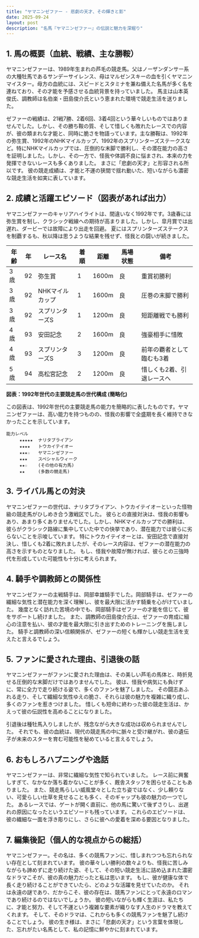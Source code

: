```yaml
---
title: "ヤマニンゼファー - 悲劇の天才、その輝きと影"
date: 2025-09-24
layout: post
description: "名馬『ヤマニンゼファー』の伝説と魅力を深堀り"
---
```


## 1. 馬の概要（血統、戦績、主な勝鞍）

ヤマニンゼファーは、1989年生まれの芦毛の競走馬。父はノーザンダンサー系の大種牡馬であるサンデーサイレンス、母はマルゼンスキーの血を引くヤマニンマイスター。母方の血統には、スピードとスタミナを兼ね備えた名馬が多く名を連ねており、その才能を予感させる血統背景を持っていました。  馬主は山本英俊氏、調教師は名伯楽・田島俊介氏という恵まれた環境で競走生活を送りました。

ゼファーの戦績は、21戦7勝、2着6回、3着4回という華々しいものではありませんでした。しかし、その勝ち鞍の質、そして惜しくも敗れたレースでの内容が、彼の類まれな才能と、同時に脆さを物語っています。主な勝鞍は、1992年の弥生賞、1992年のNHKマイルカップ、1992年のスプリンターズステークスなど。特にNHKマイルカップでは、圧倒的な末脚で勝利し、その潜在能力の高さを証明しました。しかし、その一方で、怪我や体調不良に悩まされ、本来の力を発揮できないレースも多くありました。  まさに「悲劇の天才」と形容される所以です。  彼の競走成績は、才能と不運の狭間で揺れ動いた、短いながらも濃密な競走生活を如実に表しています。


## 2. 成績と活躍エピソード（図表があれば出力）

ヤマニンゼファーのキャリアハイライトは、間違いなく1992年です。3歳春には弥生賞を制し、クラシック戦線への期待が高まりました。しかし、皐月賞では出遅れ、ダービーでは故障により出走を回避。  夏にはスプリンターズステークスを制覇するも、秋以降は思うような結果を残せず、怪我との闘いが続きました。

| 年齢 | 年 | レース名          | 着順 | 距離 | 馬場状態 | 備考                                     |
|-----|----|-----------------|-----|-----|---------|------------------------------------------|
| 3歳 | 92 | 弥生賞            | 1   | 1600m | 良       | 重賞初勝利                               |
| 3歳 | 92 | NHKマイルカップ    | 1   | 1600m | 良       | 圧巻の末脚で勝利                         |
| 3歳 | 92 | スプリンターズS   | 1   | 1200m | 良       | 短距離戦でも勝利                          |
| 4歳 | 93 | 安田記念           | 2   | 1600m | 良       | 強豪相手に惜敗                             |
| 4歳 | 93 | スプリンターズS   | 3   | 1200m | 良       | 前年の覇者として臨むも3着                 |
| 5歳 | 94 | 高松宮記念         | 2   | 1200m | 良       | 惜しくも2着、引退レースへ                               |


**図表：1992年世代の主要競走馬の世代構成 (簡略化)**

この図表は、1992年世代の主要競走馬の能力を簡略的に表したものです。ヤマニンゼファーは、高い能力を持つものの、怪我の影響で全盛期を長く維持できなかったことを示しています。


```
能力レベル
     ★★★★★  ナリタブライアン
     ★★★★   トウカイテイオー
     ★★★☆   ヤマニンゼファー
     ★★★    スペシャルウィーク
     ★★☆    (その他の有力馬)
     ★★     (多数の競走馬)
```


## 3. ライバル馬との対決

ヤマニンゼファーの世代は、ナリタブライアン、トウカイテイオーといった怪物級の競走馬がひしめき合う激戦区でした。  彼らとの直接対決は、怪我の影響もあり、あまり多くありませんでした。しかし、NHKマイルカップでの勝利は、彼らがクラシック路線に集中していた中での快挙であり、潜在能力では彼らに劣らないことを示唆しています。  特にトウカイテイオーとは、安田記念で直接対決し、惜しくも2着に敗れましたが、そのレース内容は、ゼファーの潜在能力の高さを示すものとなりました。  もし、怪我や故障が無ければ、彼らとの三強時代を形成していた可能性も十分に考えられます。


## 4. 騎手や調教師との関係性

ヤマニンゼファーの主戦騎手は、岡部幸雄騎手でした。岡部騎手は、ゼファーの繊細な気性と潜在能力を深く理解し、彼を最大限に活かす騎乗を心がけていました。  幾度となく訪れた苦境の中でも、岡部騎手はゼファーの才能を信じて、彼をサポートし続けました。  また、調教師の田島俊介氏は、ゼファーの育成に細心の注意を払い、彼の才能を最大限に引き出すためのトレーニングを施しました。  騎手と調教師の深い信頼関係が、ゼファーの短くも輝かしい競走生活を支えたと言えるでしょう。


## 5. ファンに愛された理由、引退後の話

ヤマニンゼファーがファンに愛された理由は、その美しい芦毛の馬体と、時折見せる圧倒的な末脚だけではありませんでした。  彼は、怪我や病気にも負けずに、常に全力で走り続ける姿で、多くのファンを魅了しました。  その闘志あふれる走り、そして繊細な気性ゆえの脆さ、それらは彼の魅力を複雑に織り成し、多くのファンを惹きつけました。  惜しくも短命に終わった彼の競走生活は、かえって彼の伝説性を高めることになりました。

引退後は種牡馬入りしましたが、残念ながら大きな成功は収められませんでした。  それでも、彼の血統は、現代の競走馬の中に脈々と受け継がれ、彼の遺伝子が未来のスターを育む可能性を秘めていると言えるでしょう。


## 6. おもしろハプニングや逸話

ヤマニンゼファーは、非常に繊細な気性で知られていました。  レース前に興奮しすぎて、なかなか落ち着かないことが多く、厩舎スタッフを困らせることもありました。  また、競走馬らしい威風堂々とした立ち姿ではなく、少し頼りない、可愛らしい仕草を見せることも多く、そのギャップも彼の魅力の一つでした。  あるレースでは、ゲートが開く直前に、他の馬に驚いて後ずさりし、出遅れの原因になったというエピソードも残っています。  これらのエピソードは、彼の繊細な一面を浮き彫りにし、さらに彼への愛着を深める要因となりました。


## 7. 編集後記（個人的な視点からの総括）

ヤマニンゼファー。その名は、多くの競馬ファンに、惜しまれつつも忘れられない存在として刻まれています。  彼の華々しい勝利の数々よりも、怪我に苦しみながらも諦めずに走り続けた姿、そして、その短い競走生活に詰め込まれた濃密なドラマこそが、彼の真の魅力だったと私は思います。  もし、彼が健康な体で長く走り続けることができていたら、どのような活躍を見せていたのか。  それは永遠の謎であり、だからこそ、彼の存在は、競馬ファンにとって永遠のロマンであり続けるのではないでしょうか。  彼の短いながらも輝く生涯は、私たちに、才能と努力、そして不運という複雑な要素が織りなす人生のドラマを教えてくれます。  そして、そのドラマは、これからも多くの競馬ファンを魅了し続けることでしょう。  彼の生き様は、まさに「悲劇の天才」という言葉を体現した、忘れがたい名馬として、私の記憶に鮮やかに刻まれています。

